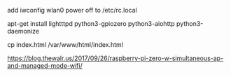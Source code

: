 add iwconfig wlan0 power off to /etc/rc.local

apt-get install lightttpd python3-gpiozero python3-aiohttp python3-daemonize

cp index.html /var/www/html/index.html

https://blog.thewalr.us/2017/09/26/raspberry-pi-zero-w-simultaneous-ap-and-managed-mode-wifi/
